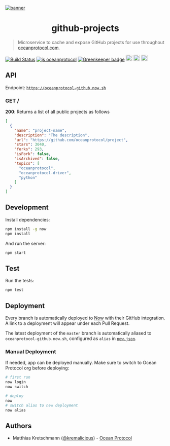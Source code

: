 [![banner](https://raw.githubusercontent.com/oceanprotocol/art/master/github/repo-banner%402x.png)](https://oceanprotocol.com)

<h1 align="center">github-projects</h1>

> Microservice to cache and expose GitHub projects for use throughout [oceanprotocol.com](https://oceanprotocol.com).

[![Build Status](https://travis-ci.com/oceanprotocol/github-projects.svg?branch=master)](https://travis-ci.com/oceanprotocol/github-projects)
[![js oceanprotocol](https://img.shields.io/badge/js-oceanprotocol-7b1173.svg)](https://github.com/oceanprotocol/eslint-config-oceanprotocol)
[![Greenkeeper badge](https://badges.greenkeeper.io/oceanprotocol/github-projects.svg)](https://greenkeeper.io/)
<img src="http://forthebadge.com/images/badges/powered-by-electricity.svg" height="20"/>
<img src="http://forthebadge.com/images/badges/as-seen-on-tv.svg" height="20"/>
<img src="http://forthebadge.com/images/badges/uses-badges.svg" height="20"/>

## API

Endpoint: [`https://oceanprotocol-github.now.sh`](https://oceanprotocol-github.now.sh)

### GET /

**200**: Returns a list of all public projects as follows

```json
[
  {
    "name": "project-name",
    "description": "The description",
    "url": "https://github.com/oceanprotocol/project",
    "stars": 3040,
    "forks": 293,
    "isFork": false,
    "isArchived": false,
    "topics": [
      "oceanprotocol",
      "oceanprotocol-driver",
      "python"
    ]
  }
]
```

## Development

Install dependencies:

```bash
npm install -g now
npm install
```

And run the server:

```bash
npm start
```

## Test

Run the tests:

```bash
npm test
```

## Deployment

Every branch is automatically deployed to [Now](https://zeit.co/now) with their GitHub integration. A link to a deployment will appear under each Pull Request.

The latest deployment of the `master` branch is automatically aliased to `oceanprotocol-github.now.sh`, configured as `alias` in [`now.json`](now.json).

### Manual Deployment

If needed, app can be deployed manually. Make sure to switch to Ocean Protocol org before deploying:

```bash
# first run
now login
now switch

# deploy
now
# switch alias to new deployment
now alias
```

## Authors

- Matthias Kretschmann ([@kremalicious](https://github.com/kremalicious)) - [Ocean Protocol](https://oceanprotocol.com)
